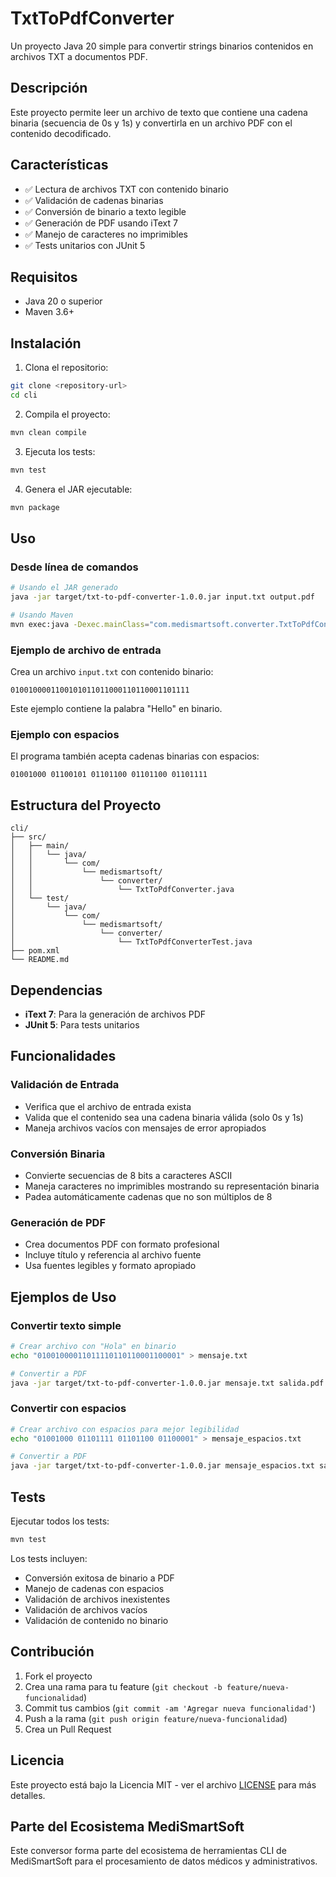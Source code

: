 # TxtToPdfConverter

Un proyecto Java 20 simple para convertir strings binarios contenidos en archivos TXT a documentos PDF.

## Descripción

Este proyecto permite leer un archivo de texto que contiene una cadena binaria (secuencia de 0s y 1s) y convertirla en un archivo PDF con el contenido decodificado.

## Características

- ✅ Lectura de archivos TXT con contenido binario
- ✅ Validación de cadenas binarias
- ✅ Conversión de binario a texto legible
- ✅ Generación de PDF usando iText 7
- ✅ Manejo de caracteres no imprimibles
- ✅ Tests unitarios con JUnit 5

## Requisitos

- Java 20 o superior
- Maven 3.6+

## Instalación

1. Clona el repositorio:
```bash
git clone <repository-url>
cd cli
```

2. Compila el proyecto:
```bash
mvn clean compile
```

3. Ejecuta los tests:
```bash
mvn test
```

4. Genera el JAR ejecutable:
```bash
mvn package
```

## Uso

### Desde línea de comandos

```bash
# Usando el JAR generado
java -jar target/txt-to-pdf-converter-1.0.0.jar input.txt output.pdf

# Usando Maven
mvn exec:java -Dexec.mainClass="com.medismartsoft.converter.TxtToPdfConverter" -Dexec.args="input.txt output.pdf"
```

### Ejemplo de archivo de entrada

Crea un archivo `input.txt` con contenido binario:

```
0100100001100101011011000110110001101111
```

Este ejemplo contiene la palabra "Hello" en binario.

### Ejemplo con espacios

El programa también acepta cadenas binarias con espacios:

```
01001000 01100101 01101100 01101100 01101111
```

## Estructura del Proyecto

```
cli/
├── src/
│   ├── main/
│   │   └── java/
│   │       └── com/
│   │           └── medismartsoft/
│   │               └── converter/
│   │                   └── TxtToPdfConverter.java
│   └── test/
│       └── java/
│           └── com/
│               └── medismartsoft/
│                   └── converter/
│                       └── TxtToPdfConverterTest.java
├── pom.xml
└── README.md
```

## Dependencias

- **iText 7**: Para la generación de archivos PDF
- **JUnit 5**: Para tests unitarios

## Funcionalidades

### Validación de Entrada
- Verifica que el archivo de entrada exista
- Valida que el contenido sea una cadena binaria válida (solo 0s y 1s)
- Maneja archivos vacíos con mensajes de error apropiados

### Conversión Binaria
- Convierte secuencias de 8 bits a caracteres ASCII
- Maneja caracteres no imprimibles mostrando su representación binaria
- Padea automáticamente cadenas que no son múltiplos de 8

### Generación de PDF
- Crea documentos PDF con formato profesional
- Incluye título y referencia al archivo fuente
- Usa fuentes legibles y formato apropiado

## Ejemplos de Uso

### Convertir texto simple
```bash
# Crear archivo con "Hola" en binario
echo "01001000011011110110110001100001" > mensaje.txt

# Convertir a PDF
java -jar target/txt-to-pdf-converter-1.0.0.jar mensaje.txt salida.pdf
```

### Convertir con espacios
```bash
# Crear archivo con espacios para mejor legibilidad
echo "01001000 01101111 01101100 01100001" > mensaje_espacios.txt

# Convertir a PDF
java -jar target/txt-to-pdf-converter-1.0.0.jar mensaje_espacios.txt salida_espacios.pdf
```

## Tests

Ejecutar todos los tests:
```bash
mvn test
```

Los tests incluyen:
- Conversión exitosa de binario a PDF
- Manejo de cadenas con espacios
- Validación de archivos inexistentes
- Validación de archivos vacíos
- Validación de contenido no binario

## Contribución

1. Fork el proyecto
2. Crea una rama para tu feature (`git checkout -b feature/nueva-funcionalidad`)
3. Commit tus cambios (`git commit -am 'Agregar nueva funcionalidad'`)
4. Push a la rama (`git push origin feature/nueva-funcionalidad`)
5. Crea un Pull Request

## Licencia

Este proyecto está bajo la Licencia MIT - ver el archivo [LICENSE](LICENSE) para más detalles.

## Parte del Ecosistema MediSmartSoft

Este conversor forma parte del ecosistema de herramientas CLI de MediSmartSoft para el procesamiento de datos médicos y administrativos.